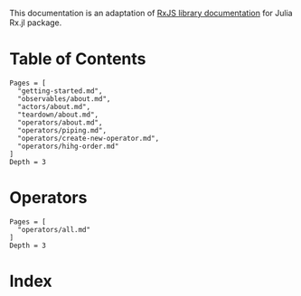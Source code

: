 This documentation is an adaptation of [RxJS library documentation](https://rxjs.dev) for Julia Rx.jl package.

# Table of Contents

```@contents
Pages = [
  "getting-started.md",
  "observables/about.md",
  "actors/about.md",
  "teardown/about.md",
  "operators/about.md",
  "operators/piping.md",
  "operators/create-new-operator.md",
  "operators/hihg-order.md"
]
Depth = 3
```

# Operators

```@contents
Pages = [
  "operators/all.md"
]
Depth = 3
```

# Index

```@index
```

